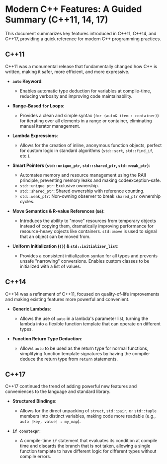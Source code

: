 # Modern C++ Features: A Guided Summary (C++11, 14, 17)

This document summarizes key features introduced in C++11, C++14, and C++17, providing a quick reference for modern C++ programming practices.

## C++11

C++11 was a monumental release that fundamentally changed how C++ is written, making it safer, more efficient, and more expressive.

* **`auto` Keyword**:
    * Enables automatic type deduction for variables at compile-time, reducing verbosity and improving code maintainability.

* **Range-Based `for` Loops**:
    * Provides a clean and simple syntax (`for (auto& item : container)`) for iterating over all elements in a range or container, eliminating manual iterator management.

* **Lambda Expressions**:
    * Allows for the creation of inline, anonymous function objects, perfect for custom logic in standard algorithms (`std::sort`, `std::find_if`, etc.).

* **Smart Pointers (`std::unique_ptr`, `std::shared_ptr`, `std::weak_ptr`)**:
    * Automates memory and resource management using the RAII principle, preventing memory leaks and making codeexception-safe.
    * `std::unique_ptr`: Exclusive ownership.
    * `std::shared_ptr`: Shared ownership with reference counting.
    * `std::weak_ptr`: Non-owning observer to break `shared_ptr` ownership cycles.

* **Move Semantics & R-value References (`&&`)**:
    * Introduces the ability to "move" resources from temporary objects instead of copying them, dramatically improving performance for resource-heavy objects like containers. `std::move` is used to signal that an object can be moved from.

* **Uniform Initialization (`{}`) & `std::initializer_list`**:
    * Provides a consistent initialization syntax for all types and prevents unsafe "narrowing" conversions. Enables custom classes to be initialized with a list of values.

## C++14

C++14 was a refinement of C++11, focused on quality-of-life improvements and making existing features more powerful and convenient.

* **Generic Lambdas**:
    * Allows the use of `auto` in a lambda's parameter list, turning the lambda into a flexible function template that can operate on different types.

* **Function Return Type Deduction**:
    * Allows `auto` to be used as the return type for normal functions, simplifying function template signatures by having the compiler deduce the return type from `return` statements.

## C++17

C++17 continued the trend of adding powerful new features and conveniences to the language and standard library.

* **Structured Bindings**:
    * Allows for the direct unpacking of `struct`, `std::pair`, or `std::tuple` members into distinct variables, making code more readable (e.g., `auto [key, value] : my_map`).

* **`if constexpr`**:
    * A compile-time `if` statement that evaluates its condition at compile time and discards the branch that is not taken, allowing a single function template to have different logic for different types without compile errors.

